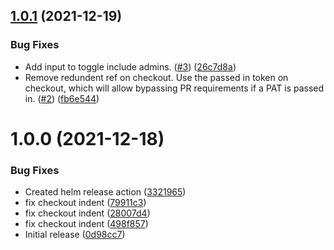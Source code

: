 ## [1.0.1](https://github.com/swarm-io/action-release-helm-chart/compare/v1.0.0...v1.0.1) (2021-12-19)


### Bug Fixes

* Add input to toggle include admins. ([#3](https://github.com/swarm-io/action-release-helm-chart/issues/3)) ([26c7d8a](https://github.com/swarm-io/action-release-helm-chart/commit/26c7d8a432074f2b70150da03cc7568f67071f1b))
* Remove redundent ref on checkout. Use the passed in token on checkout, which will allow bypassing PR requirements if a PAT is passed in. ([#2](https://github.com/swarm-io/action-release-helm-chart/issues/2)) ([fb6e544](https://github.com/swarm-io/action-release-helm-chart/commit/fb6e544cbc96f2f752f7c7488ff7c79e9b869a23))

# 1.0.0 (2021-12-18)


### Bug Fixes

* Created helm release action ([3321965](https://github.com/swarm-io/action-release-helm-chart/commit/3321965dddd3f8de369dcc77e1af916ca9db2685))
* fix checkout indent ([79911c3](https://github.com/swarm-io/action-release-helm-chart/commit/79911c38667135e2a0fb777af764a30d14e10688))
* fix checkout indent ([28007d4](https://github.com/swarm-io/action-release-helm-chart/commit/28007d4580186e527672dfad53f8ae07e377e372))
* fix checkout indent ([498f857](https://github.com/swarm-io/action-release-helm-chart/commit/498f857d032e03a74540719f5eb5a785171fba61))
* Initial release ([0d98cc7](https://github.com/swarm-io/action-release-helm-chart/commit/0d98cc7fcc4f92eda1ff9f6f123adf73de8dac77))
